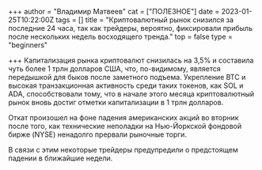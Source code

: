+++
author = "Владимир Матвеев"
cat = ["ПОЛЕЗНОЕ"]
date = 2023-01-25T10:22:00Z
tags = []
title = "Криптовалютный рынок снизился за последние 24 часа, так как трейдеры, вероятно, фиксировали прибыль после нескольких недель восходящего тренда."
top = false
type = "beginners"

+++
Капитализация рынка криптовалют снизилась на 3,5% и составила чуть более 1 трлн долларов США, что, по-видимому, является передышкой для быков после заметного подъема. Укрепление BTC и высокая транзакционная активность среди таких токенов, как SOL и ADA, способствовали тому, что в начале этого месяца криптовалютный рынок вновь достиг отметки капитализации в 1 трлн долларов.

Откат произошел на фоне падения американских акций во вторник после того, как технические неполадки на Нью-Йоркской фондовой бирже (NYSE) ненадолго прервали рыночные торги. 

В связи с этим некоторые трейдеры предупредили о предстоящем падении в ближайшие недели.